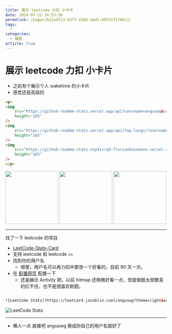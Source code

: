 ```yaml
---
title: 展示 leetcode 力扣 小卡片
date: 2024-07-22 16:53:59
permalink: /pages/b12a4fc3-b3ff-4366-abd1-60531f5706c2/
tags:
  - 
categories:
  - 编程
article: true
---
```


# 展示 leetcode 力扣 小卡片

- 之前有个展示个人 waketime 的小卡片
- 感觉还挺高级的

```html
<p>
<img
    src="https://github-readme-stats.vercel.app/api?username=anguswg&count_private=true&theme=dark&show_icons=true"
    height="165"
/>
<img
    src="https://github-readme-stats.vercel.app/api/top-langs/?username=anguswg&theme=dark&show_icons=true"
    height="165"
/>
<img
    src="https://github-readme-stats-nzp4ivrq9-florianbussmann.vercel.app/api/wakatime?username=AngusWG&theme=dark&show_icons=tru&range=last_7_days"
    height="165"
/>
</p>
```

<p>
<img
    src="https://github-readme-stats.vercel.app/api?username=anguswg&count_private=true&theme=dark&show_icons=true"
    height="165"
/>
<img
    src="https://github-readme-stats.vercel.app/api/top-langs/?username=anguswg&theme=dark&show_icons=true"
    height="165"
/>
<img
    src="https://github-readme-stats-nzp4ivrq9-florianbussmann.vercel.app/api/wakatime?username=AngusWG&theme=dark&show_icons=tru&range=last_7_days"
    height="165"
/>
</p>

---

找了一下 leetcode 的项目

- [LeetCode-Stats-Card](https://github.com/JacobLinCool/LeetCode-Stats-Card)
- 支持 leetcode 和 leetcode `cn`
- 找到你的用户名
  - 顺便，用户名可以再力扣中更改一个好看的，目前 90 天一次。
- 在 [配置网页](https://leetcode.card.workers.dev/) 配置一下
  - 还是展示 Activity 把，以前 hitmap 还稍微好看一点，但是做题太频繁真的扛不住，也不是很喜欢刷题。

```html

![LeetCode Stats](https://leetcard.jacoblin.cool/anguswg?theme=light&ext=activity&site=cn)

```

![LeetCode Stats](https://leetcard.jacoblin.cool/anguswg?theme=light&ext=activity&site=cn)

---

- 懒人一点 直接吧 anguswg 换成你自己的用户名就好了
